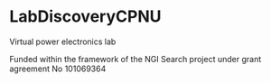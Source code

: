 # LabDiscoveryCPNU
Virtual power electronics lab

Funded within the framework of the NGI Search project under grant agreement No 101069364
